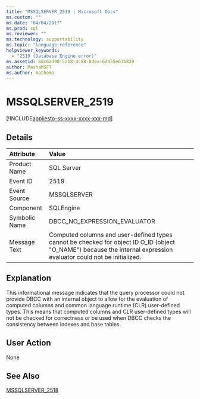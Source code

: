 ```yaml
---
title: "MSSQLSERVER_2519 | Microsoft Docs"
ms.custom: ""
ms.date: "04/04/2017"
ms.prod: sql
ms.reviewer: ""
ms.technology: supportability
ms.topic: "language-reference"
helpviewer_keywords: 
  - "2519 (Database Engine error)"
ms.assetid: 8dc6ad98-5db8-4c88-8dea-6d455e63b839
author: MashaMSFT
ms.author: mathoma
---
```

# MSSQLSERVER_2519
[!INCLUDE[appliesto-ss-xxxx-xxxx-xxx-md](../../includes/appliesto-ss-xxxx-xxxx-xxx-md.md)]
  
## Details  
  
| Attribute | Value |  
| :-------- | :---- |  
|Product Name|SQL Server|  
|Event ID|2519|  
|Event Source|MSSQLSERVER|  
|Component|SQLEngine|  
|Symbolic Name|DBCC_NO_EXPRESSION_EVALUATOR|  
|Message Text|Computed columns and user-defined types cannot be checked for object ID O_ID (object "O_NAME") because the internal expression evaluator could not be initialized.|  
  
## Explanation  
This informational message indicates that the query processor could not provide DBCC with an internal object to allow for the evaluation of computed columns and common language runtime (CLR) user-defined types. This means that computed columns and CLR user-defined types will not be checked for correctness or be used when DBCC checks the consistency between indexes and base tables.  
  
## User Action  
None  
  
## See Also  
[MSSQLSERVER_2518](~/relational-databases/errors-events/mssqlserver-2518-database-engine-error.md)  
  
